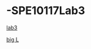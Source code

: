 # -SPE10117Lab3
[lab3](https://github.com/xvier23/lab3part1.md)

[big L](https://github.com/xvier23/-SPE10117Lab3/blob/main/printBigL.py)
